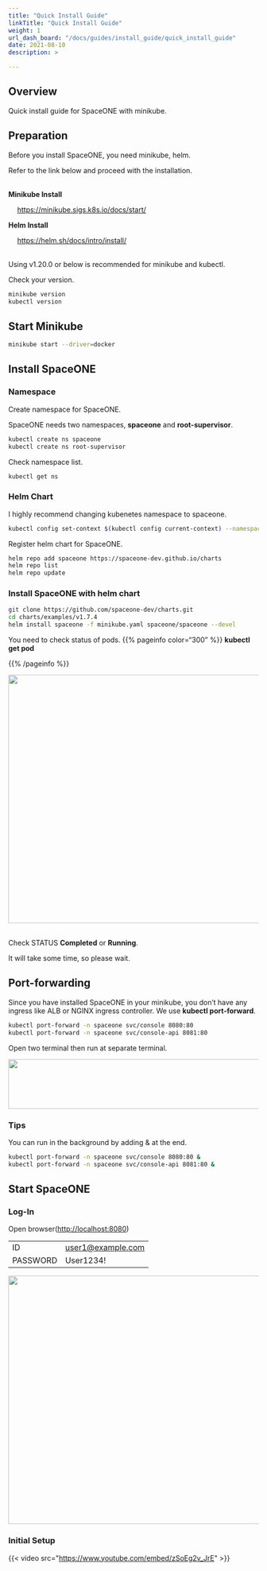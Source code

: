 ```yaml
---
title: "Quick Install Guide"
linkTitle: "Quick Install Guide"
weight: 1
url_dash_board: "/docs/guides/install_guide/quick_install_guide" 
date: 2021-08-10
description: >

---
```


## Overview

Quick install guide for SpaceONE with minikube.

## Preparation

Before you install SpaceONE, you need minikube, helm.

Refer to the link below and proceed with the installation.<br><br>

**Minikube Install**

&emsp;
<a href="https://minikube.sigs.k8s.io/docs/start/" target="_blank">https://minikube.sigs.k8s.io/docs/start/</a>

**Helm Install**

&emsp;
<a href="https://helm.sh/docs/intro/install/" target="_blank">https://helm.sh/docs/intro/install/</a><br><br>

Using v1.20.0 or below is recommended for minikube and kubectl.

Check your version.

~~~bash
minikube version
kubectl version
~~~

## Start Minikube

~~~bash
minikube start --driver=docker
~~~

## Install SpaceONE

### Namespace
Create namespace for SpaceONE.

SpaceONE needs two namespaces, **spaceone** and **root-supervisor**.

~~~bash
kubectl create ns spaceone
kubectl create ns root-supervisor
~~~

Check namespace list.

~~~bash
kubectl get ns
~~~

### Helm Chart

I highly recommend changing kubenetes namespace to spaceone.

~~~bash
kubectl config set-context $(kubectl config current-context) --namespace spaceone
~~~

Register helm chart for SpaceONE.

~~~bash
helm repo add spaceone https://spaceone-dev.github.io/charts
helm repo list
helm repo update
~~~

### Install SpaceONE with helm chart

~~~bash
git clone https://github.com/spaceone-dev/charts.git
cd charts/examples/v1.7.4
helm install spaceone -f minikube.yaml spaceone/spaceone --devel
~~~

You need to check status of pods.
{{% pageinfo color=“300” %}}
**kubectl get pod**

{{% /pageinfo %}}

<img src="/docs/setup/Quick_Install/Quick_Install_img/quick_install_image_01.png" width="800" height="500">
<br><br>

Check STATUS **Completed** or **Running**.

It will take some time, so please wait.

## Port-forwarding

Since you have installed SpaceONE in your minikube, you don’t have any ingress like ALB or NGINX ingress controller.
We use **kubectl port-forward**.

~~~bash
kubectl port-forward -n spaceone svc/console 8080:80
kubectl port-forward -n spaceone svc/console-api 8081:80
~~~

Open two terminal then run at separate terminal.

<img src="/docs/setup/Quick_Install/Quick_Install_img/quick_install_image_02.png" width="800" height="100">

### Tips
You can run in the background by adding & at the end.

~~~bash
kubectl port-forward -n spaceone svc/console 8080:80 &
kubectl port-forward -n spaceone svc/console-api 8081:80 &
~~~

## Start SpaceONE

### Log-In

Open browser(<a href='http://localhost:8080' target='_blank'>http://localhost:8080</a>)

| | |
|---   | ---   |
| ID | user1@example.com |
| PASSWORD | User1234! |

<img src="/docs/setup/Quick_Install/Quick_Install_img/quick_install_image_03.png" width="800" height="500">

### Initial Setup
{{< video src="https://www.youtube.com/embed/zSoEg2v_JrE" >}}

